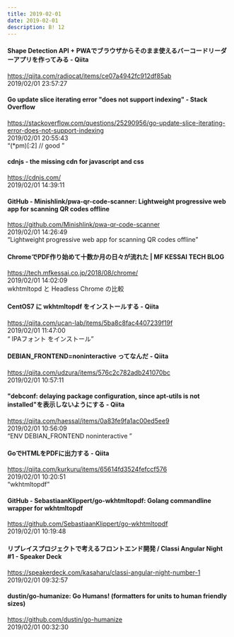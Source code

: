 ```yaml
---
title: 2019-02-01
date: 2019-02-01
description: B! 12
---
```


#### Shape Detection API + PWAでブラウザからそのまま使えるバーコードリーダーアプリを作ってみる - Qiita
https://qiita.com/radiocat/items/ce07a4942fc912df85ab<br>
2019/02/01 23:57:27<br>


#### Go update slice iterating error "does not support indexing" - Stack Overflow
https://stackoverflow.com/questions/25290956/go-update-slice-iterating-error-does-not-support-indexing<br>
2019/02/01 20:55:43<br>
“(*pm)[:2] // good ”


#### cdnjs - the missing cdn for javascript and css
https://cdnjs.com/<br>
2019/02/01 14:39:11<br>


#### GitHub - Minishlink/pwa-qr-code-scanner: Lightweight progressive web app for scanning QR codes offline
https://github.com/Minishlink/pwa-qr-code-scanner<br>
2019/02/01 14:26:49<br>
“Lightweight progressive web app for scanning QR codes offline”


#### ChromeでPDF作り始めて十数か月の日々が流れた | MF KESSAI TECH BLOG
https://tech.mfkessai.co.jp/2018/08/chrome/<br>
2019/02/01 14:02:09<br>
wkhtmltopd と Headless Chrome の比較


#### CentOS7 に wkhtmltopdf をインストールする - Qiita
https://qiita.com/ucan-lab/items/5ba8c8fac4407239f19f<br>
2019/02/01 11:47:00<br>
“ IPAフォント をインストール”


#### DEBIAN_FRONTEND=noninteractive ってなんだ - Qiita
https://qiita.com/udzura/items/576c2c782adb241070bc<br>
2019/02/01 10:57:11<br>


#### &quot;debconf: delaying package configuration, since apt-utils is not installed&quot;を表示しないようにする - Qiita
https://qiita.com/haessal/items/0a83fe9fa1ac00ed5ee9<br>
2019/02/01 10:56:09<br>
“ENV DEBIAN_FRONTEND noninteractive ”


#### GoでHTMLをPDFに出力する - Qiita
https://qiita.com/kurkuru/items/65614fd3524fefccf576<br>
2019/02/01 10:20:51<br>
“wkhtmltopdf”


#### GitHub - SebastiaanKlippert/go-wkhtmltopdf: Golang commandline wrapper for wkhtmltopdf
https://github.com/SebastiaanKlippert/go-wkhtmltopdf<br>
2019/02/01 10:19:48<br>


#### リプレイスプロジェクトで考えるフロントエンド開発 / Classi Angular Night #1 - Speaker Deck
https://speakerdeck.com/kasaharu/classi-angular-night-number-1<br>
2019/02/01 09:32:57<br>


#### dustin/go-humanize: Go Humans! (formatters for units to human friendly sizes)
https://github.com/dustin/go-humanize<br>
2019/02/01 00:32:30<br>


